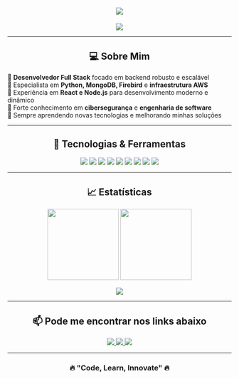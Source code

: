<h1 align="center">
  <img src="https://readme-typing-svg.herokuapp.com?font=Fira+Code&pause=1000&color=00E1FF&center=true&width=550&lines=Ol%C3%A1%2C+me+chamo+Victor+Crepaldi+Gomes+%F0%9F%91%8B%F0%9F%8F%BB">
</h1>

<p align="center">
  <img src="https://readme-typing-svg.herokuapp.com?font=Fira+Code&pause=1000&color=00E1FF&center=true&width=500&lines=Full+Stack+Developer;Python+%7C+MongoDB+%7C+AWS;React+%7C+Node.js+%7C+Cybersecurity;Building+Scalable+and+Secure+Solutions!">
</p>

---

<h2 align="center">💻 Sobre Mim</h2>

🔹 **Desenvolvedor Full Stack** focado em backend robusto e escalável  
🔹 Especialista em **Python, MongoDB, Firebird** e **infraestrutura AWS**  
🔹 Experiência em **React e Node.js** para desenvolvimento moderno e dinâmico  
🔹 Forte conhecimento em **cibersegurança** e **engenharia de software**  
🔹 Sempre aprendendo novas tecnologias e melhorando minhas soluções  

---

<h2 align="center">🚀 Tecnologias & Ferramentas</h2>

<p align="center">
  <img src="https://img.shields.io/badge/Python-3776AB?style=for-the-badge&logo=python&logoColor=white">
  <img src="https://img.shields.io/badge/MongoDB-4EA94B?style=for-the-badge&logo=mongodb&logoColor=white">
  <img src="https://img.shields.io/badge/AWS-FF9900?style=for-the-badge&logo=amazonaws&logoColor=white">
  <img src="https://img.shields.io/badge/Firebird-FF4500?style=for-the-badge&logo=firebird&logoColor=white">
  <img src="https://img.shields.io/badge/Node.js-43853D?style=for-the-badge&logo=node.js&logoColor=white">
  <img src="https://img.shields.io/badge/React-61DAFB?style=for-the-badge&logo=react&logoColor=white">
  <img src="https://img.shields.io/badge/HTML5-E34F26?style=for-the-badge&logo=html5&logoColor=white">
  <img src="https://img.shields.io/badge/CSS3-1572B6?style=for-the-badge&logo=css3&logoColor=white">
  <img src="https://img.shields.io/badge/GitHub-181717?style=for-the-badge&logo=github&logoColor=white">
</p>

---

<h2 align="center">📈 Estatísticas</h2>

<p align="center">
  <img src="https://github-readme-stats.vercel.app/api?username=VictorCrepaldiGomes&show_icons=true&theme=blueberry&hide=issues&count_private=true" height="160px"/>
  <img src="https://github-readme-streak-stats.herokuapp.com/?user=VictorCrepaldiGomes&theme=blueberry" height="160px"/>
</p>

<p align="center">
  <img src="https://readme-typing-svg.herokuapp.com?font=Fira+Code&pause=1000&color=00E1FF&center=true&width=450&lines=Top+Languages+%26+Contributions;Consistência+é+a+chave!">
</p>

---

<h2 align="center">📫 Pode me encontrar nos links abaixo</h2>

<p align="center">
  <a href="https://www.linkedin.com/in/victor-gomes-b067a3266/" target="_blank">
    <img src="https://img.shields.io/badge/LinkedIn-0077B5?style=for-the-badge&logo=linkedin&logoColor=white">
  </a>
  <a href="mailto:victorcrepaldigomes@gmail.com" target="_blank">
    <img src="https://img.shields.io/badge/Email-D14836?style=for-the-badge&logo=gmail&logoColor=white">
  </a>
  <a href="https://github.com/VictorCrepaldiGomes" target="_blank">
    <img src="https://img.shields.io/badge/GitHub-181717?style=for-the-badge&logo=github&logoColor=white">
  </a>
</p>

---

<h3 align="center">🔥 "Code, Learn, Innovate" 🔥</h3>

